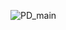 ![PD_main](https://user-images.githubusercontent.com/58428856/196144607-0630f17f-1815-4bb5-a8fd-06d2f1314aed.jpg)

